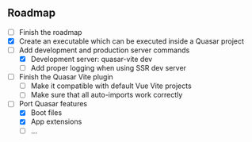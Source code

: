 ## Roadmap
- [ ] Finish the roadmap
- [x] Create an executable which can be executed inside a Quasar project
- [ ] Add development and production server commands
  - [x] Development server: quasar-vite dev
  - [ ] Add proper logging when using SSR dev server
- [ ] Finish the Quasar Vite plugin
  - [ ] Make it compatible with default Vue Vite projects
  - [ ] Make sure that all auto-imports work correctly
- [ ] Port Quasar features
  - [x] Boot files
  - [x] App extensions
  - [ ] ...